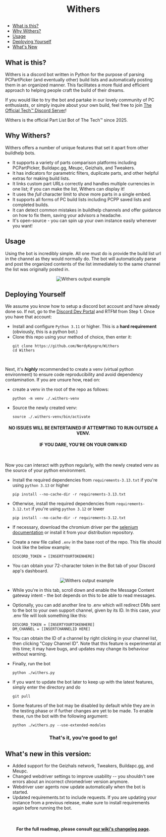 # <p align=center> Withers

- [What is this?](#what-is-this)
- [Why Withers?](#why-withers)
- [Usage](#usage)
- [Deploying Yourself](#deploying-yourself)
- [What's New](#whats-new-in-this-version)


## What is this?
Withers is a discord bot written in Python for the purpose of parsing PCPartPicker (and eventually other) build lists and automatically posting them in an organized manner. This facilitates a more fluid and efficient approach to helping people craft the build of their dreams.
<br>

If you would like to try the bot and partake in our lovely community of PC enthusiasts, or simply inquire about your own build, feel free to join [The Official Tech™ Discord Server](https://discord.gg/fGNSuWzNHG)!

Withers is the official Part List Bot of The Tech™ since 2025.

## Why Withers?
Withers offers a number of unique features that set it apart from other buildhelp bots.

- It supports a variety of parts comparison platforms including PCPartPicker, Buildapc.gg, Meupc, Geizhals, and Tweakers.
- It has indicators for parametric filters, duplicate parts, and other helpful extras for making build lists.
- It links custom part URLs correctly and handles multiple currencies in one list; if you can make the list, Withers can display it!
- It uses the *full* character limit to show more parts in a single embed.
- It supports all forms of PC build lists including PCPP saved lists and completed builds.
- It can detect common mistakes in buildhelp channels and offer guidance on how to fix them, saving your advisors a headache.
- It's open-source - you can spin up your own instance easily whenever you want!

## Usage

Using the bot is incredibly simple. All one must do is provide the build list url in the channel as they would normally do. The bot will automatically parse and post the organized contents of the list immediately to the same channel the list was originally posted in. 

<p align=center> <img src="examples/example-1.png?raw=true" alt="Withers output example" style="max-width:100%;max-height:100%;"/>


## Deploying Yourself 
We assume you know how to setup a discord bot account and have already done so. If not, go to the [Discord Dev Portal](https://discord.com/developers/docs/quick-start/getting-started) and RTFM from Step 1.
Once you have that account:

- Install and configure ``Python 3.11`` or higher. This is a **hard requirement** (obviously, this is a python bot.)
- Clone this repo using your method of choice, then enter it:
    ```Sh
    git clone https://github.com/NerdyKyogre/Withers
    cd Withers
    ```
    <br>
Next, it's ***highly*** recommended to create a venv (virtual python environment) to ensure code reproducibility and avoid dependency contamination. If you are unsure how, read on:
- create a venv in the root of the repo as follows:
    ```Sh
    python -m venv ./.withers-venv
    ```
- Source the newly created venv:
    ```Sh
    source ./.withers-venv/bin/activate
    ```
#### <p align=center>  NO ISSUES WILL BE ENTERTAINED IF ATTEMPTING TO RUN OUTSIDE A VENV. 
#### <p align=center>  IF YOU DARE, YOU'RE ON YOUR OWN KID
<br>

Now you can interact with python regularly, with the newly created venv as the source of your python environment.
- Install the required dependencies from ``requirements-3.13.txt`` if you're using ``python 3.13`` or higher 
    ```Sh
    pip install --no-cache-dir -r requirements-3.13.txt
    ```
- Otherwise, install the required dependencies from ``requirements-3.12.txt`` if you're using ``python 3.12`` or lower 
    ```Sh
    pip install --no-cache-dir -r requirements-3.12.txt
    ```
- If necessary, download the chromium driver per the [selenium documentation](https://pypi.org/project/selenium/) or install it from your distribution repository.

- Create a new file called ``.env`` in the base root of the repo. This file should look like the below example;
    ```Sh
    DISCORD_TOKEN = [INSERTYOURTOKENHERE]
    ```
- You can obtain your 72-character token in the Bot tab of your Discord app's dashboard.

    <p align=center> <img src="examples/app-dashboard.png?raw=true" alt="Withers output example" style="max-width:100%;max-height:100%;"/>

- While you're in this tab, scroll down and enable the Message Content gateway intent - the bot depends on this to be able to read messages.

- Optionally, you can add another line to .env which will redirect DMs sent to the bot to your own support channel, given by its ID. In this case, your .env file will look something like this:
    ```Sh
    DISCORD_TOKEN = [INSERTYOURTOKENHERE]
    DM_CHANNEL = [INSERTCHANNELID HERE]
    ```

- You can obtain the ID of a channel by right clicking in your channel list, then clicking "Copy Channel ID". Note that this feature is experimental at this time; it may have bugs, and updates may change its behaviour without warning.

- Finally, run the bot
    ```Sh
    python ./withers.py
    ```

- If you want to update the bot later to keep up with the latest features, simply enter the directory and do
    ```Sh
    git pull

- Some features of the bot may be disabled by default while they are in the testing phase or if further changes are yet to be made. To enable these, run the bot with the following argument:
    ```Sh
    python ./withers.py --use-extended-modules
    ```
### <p align=center> That's it, you're good to go!

## What's new in this version:
- Added support for the Geizhals network, Tweakers, Buildapc.gg, and Meupc.
- Changed webdriver settings to improve usability -- you shouldn't see errors about an incorrect chromedriver version anymore.
- Webdriver user agents now update automatically when the bot is started.
- Updated requirements.txt to include requests. If you are updating your instance from a previous release, make sure to install requirements again before running the bot. 
<br>

#### <p align=center> For the full roadmap, please consult [our wiki's changelog page](https://github.com/NerdyKyogre/Withers/wiki/Changelog).
